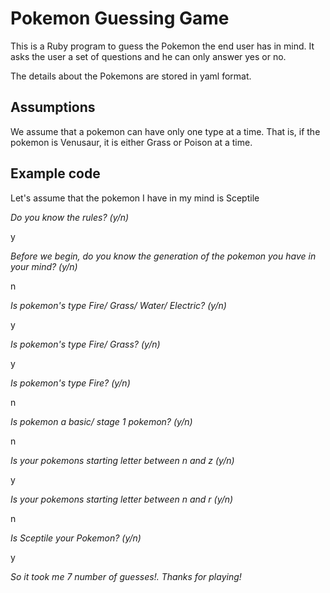 # Pokemon Guessing Game

This is a Ruby program to guess the Pokemon the end user has in mind. It asks the user a set of questions and he can only answer yes or no.

The details about the Pokemons are stored in yaml format.

## Assumptions

We assume that a pokemon can have only one type at a time. That is, if the pokemon is Venusaur, it is either Grass or Poison at a time.

## Example code
Let's assume that the pokemon I have in my mind is Sceptile

*Do you know the rules? (y/n)*

y


*Before we begin, do you know the generation of the pokemon you have in your mind? (y/n)*

n


*Is pokemon's type Fire/ Grass/ Water/ Electric? (y/n)*

y


*Is pokemon's type Fire/ Grass? (y/n)*

y


*Is pokemon's type Fire? (y/n)*

n


*Is pokemon a basic/ stage 1 pokemon? (y/n)*

n


*Is your pokemons starting letter between n and z (y/n)*

y


*Is your pokemons starting letter between n and r (y/n)*

n


*Is Sceptile your Pokemon? (y/n)*

y


*So it took me 7 number of guesses!. Thanks for playing!*
